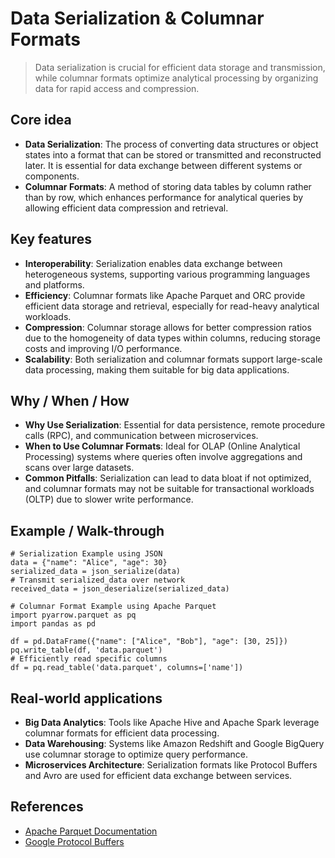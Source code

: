 # Data Serialization & Columnar Formats

> Data serialization is crucial for efficient data storage and transmission, while columnar formats optimize analytical processing by organizing data for rapid access and compression.

## Core idea
- **Data Serialization**: The process of converting data structures or object states into a format that can be stored or transmitted and reconstructed later. It is essential for data exchange between different systems or components.
- **Columnar Formats**: A method of storing data tables by column rather than by row, which enhances performance for analytical queries by allowing efficient data compression and retrieval.

## Key features
- **Interoperability**: Serialization enables data exchange between heterogeneous systems, supporting various programming languages and platforms.
- **Efficiency**: Columnar formats like Apache Parquet and ORC provide efficient data storage and retrieval, especially for read-heavy analytical workloads.
- **Compression**: Columnar storage allows for better compression ratios due to the homogeneity of data types within columns, reducing storage costs and improving I/O performance.
- **Scalability**: Both serialization and columnar formats support large-scale data processing, making them suitable for big data applications.

## Why / When / How
- **Why Use Serialization**: Essential for data persistence, remote procedure calls (RPC), and communication between microservices.
- **When to Use Columnar Formats**: Ideal for OLAP (Online Analytical Processing) systems where queries often involve aggregations and scans over large datasets.
- **Common Pitfalls**: Serialization can lead to data bloat if not optimized, and columnar formats may not be suitable for transactional workloads (OLTP) due to slower write performance.

## Example / Walk-through
```pseudo
# Serialization Example using JSON
data = {"name": "Alice", "age": 30}
serialized_data = json_serialize(data)
# Transmit serialized_data over network
received_data = json_deserialize(serialized_data)

# Columnar Format Example using Apache Parquet
import pyarrow.parquet as pq
import pandas as pd

df = pd.DataFrame({"name": ["Alice", "Bob"], "age": [30, 25]})
pq.write_table(df, 'data.parquet')
# Efficiently read specific columns
df = pq.read_table('data.parquet', columns=['name'])
```

## Real-world applications
- **Big Data Analytics**: Tools like Apache Hive and Apache Spark leverage columnar formats for efficient data processing.
- **Data Warehousing**: Systems like Amazon Redshift and Google BigQuery use columnar storage to optimize query performance.
- **Microservices Architecture**: Serialization formats like Protocol Buffers and Avro are used for efficient data exchange between services.

## References
- [Apache Parquet Documentation](https://parquet.apache.org/documentation/latest/)
- [Google Protocol Buffers](https://developers.google.com/protocol-buffers)